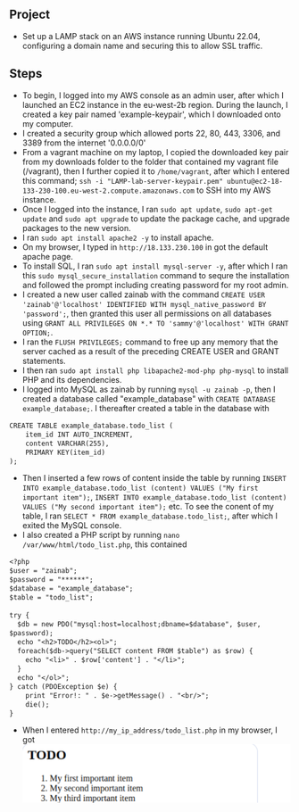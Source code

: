 ## Project 
- Set up a LAMP stack on an AWS instance running Ubuntu 22.04, configuring a domain name and securing this to allow SSL traffic. 

## Steps 
- To begin, I logged into my AWS console as an admin user, after which I launched an EC2 instance in the eu-west-2b region. During the launch, I created a key pair named 'example-keypair', which I downloaded onto my computer. 
- I created a security group which allowed ports 22, 80, 443, 3306, and 3389 from the internet '0.0.0.0/0' 
- From a vagrant machine on my laptop, I copied the downloaded key pair from my downloads folder to the folder that contained my vagrant file (/vagrant), then I further copied it to `/home/vagrant`, after which I entered this command;
`ssh -i "LAMP-lab-server-keypair.pem" ubuntu@ec2-18-133-230-100.eu-west-2.compute.amazonaws.com` to SSH into my AWS instance. 
- Once I logged into the instance, I ran `sudo apt update`, `sudo apt-get update` and `sudo apt upgrade` to update the package cache, and upgrade packages to the new version. 
- I ran `sudo apt install apache2 -y` to install apache. 
- On my browser, I typed in `http://18.133.230.100` in got the default apache page. 
- To install SQL, I ran `sudo apt install mysql-server -y`, after which I ran this `sudo mysql_secure_installation` command to sequre the installation and followed the prompt including creating password for my root admin. 
- I created a new user called zainab with the command `CREATE USER 'zainab'@'localhost' IDENTIFIED WITH mysql_native_password BY 'password';`, then granted this user all permissions on all databases using `GRANT ALL PRIVILEGES ON *.* TO 'sammy'@'localhost' WITH GRANT OPTION;`. 
- I ran the `FLUSH PRIVILEGES;` command to free up any memory that the server cached as a result of the preceding CREATE USER and GRANT statements. 
- I then ran `sudo apt install php libapache2-mod-php php-mysql` to install PHP and its dependencies. 
- I logged into MySQL as zainab by running `mysql -u zainab -p`, then I created a database called "example_database" with `CREATE DATABASE example_database;`. I thereafter created a table in the database with 
```
CREATE TABLE example_database.todo_list (
	item_id INT AUTO_INCREMENT,
	content VARCHAR(255),
	PRIMARY KEY(item_id)
);
```
- Then I inserted a few rows of content inside the table by running `INSERT INTO example_database.todo_list (content) VALUES ("My first important item");`, `INSERT INTO example_database.todo_list (content) VALUES ("My second important item");` etc. To see the conent of my table, I ran `SELECT * FROM example_database.todo_list;`, after which I exited the MySQL console. 
- I also created a PHP script by running `nano /var/www/html/todo_list.php`, this contained 
```
<?php
$user = "zainab";
$password = "******";
$database = "example_database";
$table = "todo_list";

try {
  $db = new PDO("mysql:host=localhost;dbname=$database", $user, $password);
  echo "<h2>TODO</h2><ol>"; 
  foreach($db->query("SELECT content FROM $table") as $row) {
    echo "<li>" . $row['content'] . "</li>";
  }
  echo "</ol>";
} catch (PDOException $e) {
    print "Error!: " . $e->getMessage() . "<br/>";
    die();
}
```
- When I entered `http://my_ip_address/todo_list.php` in my browser, I got ![todo list screenshot](https://github.com/Venustrapflyyy/AWS/blob/main/todo.png)

